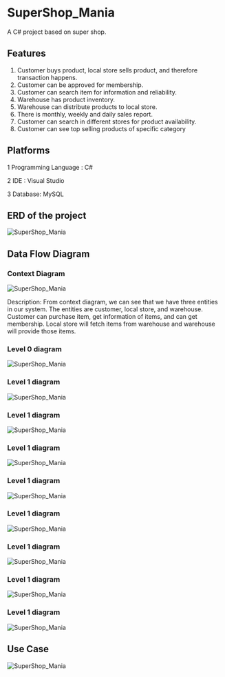 # SuperShop_Mania
A C# project based on super shop.

## Features

1.	Customer buys product, local store sells product, and therefore transaction happens.
2.	Customer can be approved for membership.
3.	Customer can search item for information and reliability.
4.	Warehouse has product inventory.
5.	Warehouse can distribute products to local store.
6.	There is monthly, weekly and daily sales report.
7.	Customer can search in different stores for product availability.
8.	Customer can see top selling products of specific category

## Platforms

1	Programming Language :  C#

2	IDE :  Visual Studio

3	Database:  MySQL

## ERD of the project

![SuperShop_Mania](Images/ERD.jpg)

## Data Flow Diagram

### Context Diagram

![SuperShop_Mania](Images/Context_Diagram.jpg)

Description:
From context diagram, we can see that we have three entities in our system. The entities are customer, local store, and warehouse. Customer can purchase item, get information of items, and can get membership. Local store will fetch items from warehouse and warehouse will provide those items.


### Level 0 diagram
        
![SuperShop_Mania](Images/Level_0_Diagram.jpg)

### Level 1 diagram

![SuperShop_Mania](Images/Level_1_Diagram.jpg)

### Level 1 diagram

![SuperShop_Mania](Images/Level_1_Diagram_2.jpg)

### Level 1 diagram

![SuperShop_Mania](Images/Level_1_Diagram_3.jpg)

### Level 1 diagram

![SuperShop_Mania](Images/Level_1_Diagram_4.jpg)

### Level 1 diagram

![SuperShop_Mania](Images/Level_1_Diagram_5.jpg)

### Level 1 diagram

![SuperShop_Mania](Images/Level_1_Diagram_6.jpg)

### Level 1 diagram

![SuperShop_Mania](Images/Level_1_Diagram_7.jpg)

### Level 1 diagram

![SuperShop_Mania](Images/Level_1_Diagram_8.jpg)

## Use Case

![SuperShop_Mania](Images/Use_Case.jpg)


